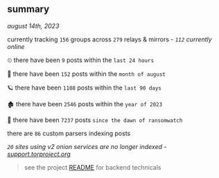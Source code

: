 
## summary
_august 14th, 2023_

currently tracking `156` groups across `279` relays & mirrors - _`112` currently online_

⏲ there have been `9` posts within the `last 24 hours`

🦈 there have been `152` posts within the `month of august`

🪐 there have been `1108` posts within the `last 90 days`

🏚 there have been `2546` posts within the `year of 2023`

🦕 there have been `7237` posts `since the dawn of ransomwatch`

there are `86` custom parsers indexing posts

_`20` sites using v2 onion services are no longer indexed - [support.torproject.org](https://support.torproject.org/onionservices/v2-deprecation/)_

> see the project [README](https://github.com/joshhighet/ransomwatch#ransomwatch--) for backend technicals
